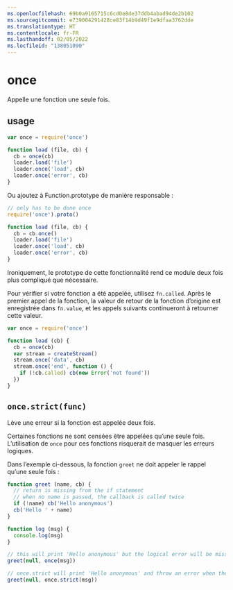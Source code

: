 ```yaml
---
ms.openlocfilehash: 69b0a9165715c6cd0e8de37ddb4abad94de2b102
ms.sourcegitcommit: e739004291428ce83f14b9d49f1e9dfaa3762dde
ms.translationtype: HT
ms.contentlocale: fr-FR
ms.lasthandoff: 02/05/2022
ms.locfileid: "138051090"
---
```

# <a name="once"></a>once

Appelle une fonction une seule fois.

## <a name="usage"></a>usage

```javascript
var once = require('once')

function load (file, cb) {
  cb = once(cb)
  loader.load('file')
  loader.once('load', cb)
  loader.once('error', cb)
}
```

Ou ajoutez à Function.prototype de manière responsable :

```javascript
// only has to be done once
require('once').proto()

function load (file, cb) {
  cb = cb.once()
  loader.load('file')
  loader.once('load', cb)
  loader.once('error', cb)
}
```

Ironiquement, le prototype de cette fonctionnalité rend ce module deux fois plus compliqué que nécessaire.

Pour vérifier si votre fonction a été appelée, utilisez `fn.called`. Après le premier appel de la fonction, la valeur de retour de la fonction d’origine est enregistrée dans `fn.value`, et les appels suivants continueront à retourner cette valeur.

```javascript
var once = require('once')

function load (cb) {
  cb = once(cb)
  var stream = createStream()
  stream.once('data', cb)
  stream.once('end', function () {
    if (!cb.called) cb(new Error('not found'))
  })
}
```

## `once.strict(func)`

Lève une erreur si la fonction est appelée deux fois.

Certaines fonctions ne sont censées être appelées qu’une seule fois. L’utilisation de `once` pour ces fonctions risquerait de masquer les erreurs logiques.

Dans l’exemple ci-dessous, la fonction `greet` ne doit appeler le rappel qu’une seule fois :

```javascript
function greet (name, cb) {
  // return is missing from the if statement
  // when no name is passed, the callback is called twice
  if (!name) cb('Hello anonymous')
  cb('Hello ' + name)
}

function log (msg) {
  console.log(msg)
}

// this will print 'Hello anonymous' but the logical error will be missed
greet(null, once(msg))

// once.strict will print 'Hello anonymous' and throw an error when the callback will be called the second time
greet(null, once.strict(msg))
```
